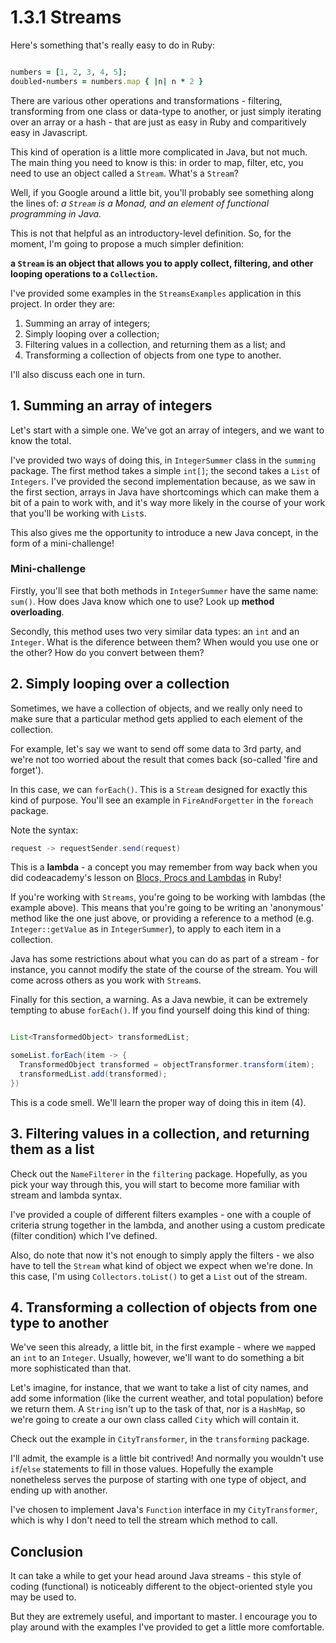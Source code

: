# 1.3.1 Streams

Here's something that's really easy to do in Ruby:

```ruby

numbers = [1, 2, 3, 4, 5];
doubled-numbers = numbers.map { |n| n * 2 }

```

There are various other operations and transformations - filtering, transforming from one class or data-type to another, or just simply iterating over an array or a hash - that are just as easy in Ruby  and comparitively easy in Javascript.

This kind of operation is a little more complicated in Java, but not much. The main thing you need to know is this: in order to map, filter, etc, you need to use an object called a `Stream`. What's a `Stream`?

Well, if you Google around a little bit, you'll probably see something along the lines of: *a `Stream` is a Monad, and an element of functional programming in Java.*

This is not that helpful as an introductory-level definition. So, for the moment, I'm going to propose a much simpler definition:

**a `Stream` is an object that allows you to apply collect, filtering, and other looping operations to a `Collection`.** 

I've provided some examples in the `StreamsExamples` application in this project. In order they are:

1. Summing an array of integers;
2. Simply looping over a collection;
3. Filtering values in a collection, and returning them as a list; and 
4. Transforming a collection of objects from one type to another.

I'll also discuss each one in turn.

## 1. Summing an array of integers
Let's start with a simple one. We've got an array of integers, and we want to know the total.

I've provided two ways of doing this, in `IntegerSummer` class in the `summing` package. The first method takes a simple `int[]`; the second takes a `List` of `Integers`. I've provided the second implementation because, as we saw in the first section, arrays in Java have shortcomings which can make them a bit of a pain to work with, and it's way more likely in the course of your work that you'll be working with `List`s.

This also gives me the opportunity to introduce a new Java concept, in the form of a mini-challenge!

### Mini-challenge
Firstly, you'll see that both methods in `IntegerSummer` have the same name: `sum()`. How does Java know which one to use?  Look up **method overloading**.

Secondly, this method uses two very similar data types: an `int` and an `Integer`. What is the diference between them? When would you use one or the other? How do you convert between them?  

## 2. Simply looping over a collection
Sometimes, we have a collection of objects, and we really only need to make sure that a particular method gets applied to each element of the collection. 

For example, let's say we want to send off some data to 3rd party, and we're not too worried about the result that comes back (so-called 'fire and forget').

In this case, we can `forEach()`. This is a `Stream` designed for exactly this kind of purpose. You'll see an example in `FireAndForgetter` in the `foreach` package.

Note the syntax:

```java
request -> requestSender.send(request)
```

This is a **lambda** - a concept you may remember from way back when you did codeacademy's lesson on [Blocs, Procs and Lambdas](https://www.codecademy.com/courses/learn-ruby/lessons/blocks-procs-and-lambdas/exercises/you-know-this) in Ruby!

If you're working with `Streams`, you're going to be working with lambdas (the example above). This means that you're going to be writing an 'anonymous' method like the one just above, or providing a reference to a method (e.g. `Integer::getValue` as in `IntegerSummer`), to apply to each item in a collection. 

Java has some restrictions about what you can do as part of a stream - for instance, you cannot modify the state of the course of the stream. You will come across others as you work with `Stream`s.     

Finally for this section, a warning. As a Java newbie, it can be extremely tempting to abuse `forEach()`. If you find yourself doing this kind of thing:

```java

List<TransformedObject> transformedList;

someList.forEach(item -> {
  TransformedObject transformed = objectTransformer.transform(item);
  transformedList.add(transformed);
})

```

This is a code smell. We'll learn the proper way of doing this in item (4).

## 3. Filtering values in a collection, and returning them as a list
Check out the `NameFilterer` in the `filtering` package. Hopefully, as you pick your way through this, you will start to become more familiar with stream and lambda syntax.

I've provided a couple of different filters examples - one with a couple of criteria strung together in the lambda, and another using a custom predicate (filter condition) which I've defined.

Also, do note that now it's not enough to simply apply the filters - we also have to tell the `Stream` what kind of object we expect when we're done. In this case, I'm using `Collectors.toList()` to get a `List` out of the stream. 

## 4. Transforming a collection of objects from one type to another
We've seen this already, a little bit, in the first example - where we `map`ped an `int` to an `Integer`. Usually, however, we'll want to do something a bit more sophisticated than that.

Let's imagine, for instance, that we want to take a list of city names, and add some information (like the current weather, and total population) before we return them. A `String` isn't up to the task of that, nor is a `HashMap`, so we're going to create a our own class called `City` which will contain it.

Check out the example in `CityTransformer`, in the `transforming` package. 

I'll admit, the example is a little bit contrived! And normally you wouldn't use `if`/`else` statements to fill in those values. Hopefully the example nonetheless serves the purpose of starting with one type of object, and ending up with another. 

I've chosen to implement Java's `Function` interface in my `CityTransformer`, which is why I don't need to tell the stream which method to call.

## Conclusion
It can take a while to get your head around Java streams - this style of coding (functional) is noticeably different to the object-oriented style you may be used to. 

But they are extremely useful, and important to master. I encourage you to play around with the examples I've provided to get a little more comfortable.      